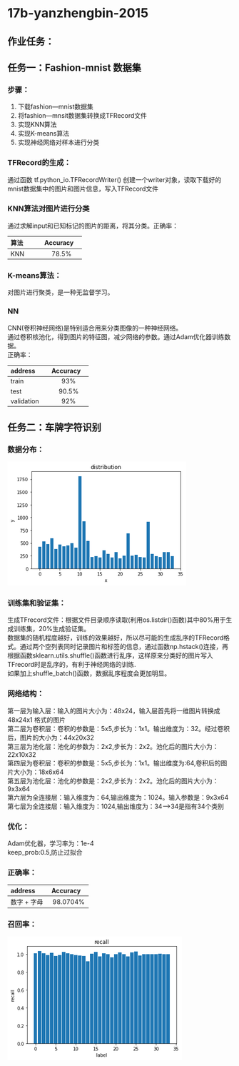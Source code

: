 # 17b-yanzhengbin-2015
## 作业任务：
## 任务一：Fashion-mnist 数据集
### 步骤：
1. 下载fashion—mnist数据集
1. 将fashion—mnsit数据集转换成TFRecord文件
1. 实现KNN算法
1. 实现K-means算法
1. 实现神经网络对样本进行分类
### TFRecord的生成：
通过函数 tf.python_io.TFRecordWriter() 创建一个writer对象，读取下载好的mnist数据集中的图片和图片信息，写入TFRecord文件
### KNN算法对图片进行分类
通过求解input和已知标记的图片的距离，将其分类。正确率：

| 算法          | Accuracy      |
| ------------- |:-------------:|
| KNN           | 78.5%         |

### K-means算法：
对图片进行聚类，是一种无监督学习。
### NN
CNN(卷积神经网络)是特别适合用来分类图像的一种神经网络。<br>
通过卷积核池化，得到图片的特征图，减少网络的参数。通过Adam优化器训练数据。<br>
正确率：

| address       | Accuracy      |
| ------------- |:-------------:|
| train         | 93%           |
| test          | 90.5%         |
|validation     | 92%           |

## 任务二：车牌字符识别
### 数据分布：
![](./vehicle/images/distribution.png)
### 训练集和验证集：
生成TFrecord文件：根据文件目录顺序读取(利用os.listdir()函数)其中80%用于生成训练集，20%生成验证集。<br/>
数据集的随机程度越好，训练的效果越好，所以尽可能的生成乱序的TFRecord格式。通过两个空列表同时记录图片和标签的信息，通过函数np.hstack()连接，再根据函数sklearn.utils.shuffle()函数进行乱序，这样原来分类好的图片写入TFrecord时是乱序的，有利于神经网络的训练.<br>
如果加上shuffle_batch()函数，数据乱序程度会更加明显。
### 网络结构：
第一层为输入层：输入的图片大小为：48x24，输入层首先将一维图片转换成48x24x1 格式的图片<br/>
第二层为卷积层：卷积的参数是：5x5,步长为：1x1。输出维度为：32。经过卷积后，图片的大小为：44x20x32<br/>
第三层为池化层：池化的参数为：2x2,步长为：2x2。池化后的图片大小为：22x10x32<br/>
第四层为卷积层：卷积的参数是：5x5,步长为：1x1。输出维度为:64,卷积后的图片大小为：18x6x64<br/>
第五层为池化层：池化的参数是：2x2,步长为：2x2。池化后的图片大小为：9x3x64<br/>
第六层为全连接层：输入维度为：64,输出维度为：1024。输入参数是：9x3x64<br/>
第七层为全连接层：输入维度为：1024,输出维度为：34-->34是指有34个类别<br/>
### 优化：
Adam优化器，学习率为：1e-4<br/>
keep_prob:0.5,防止过拟合
### 正确率：

| address       | Accuracy      |
| ------------- |:-------------:|
| 数字 + 字母    | 98.0704%      |

### 召回率：
![](./vehicle/images/recall.png)
